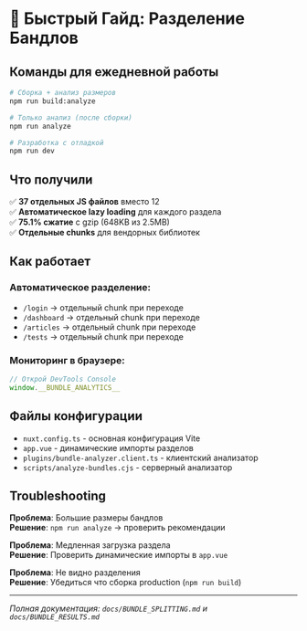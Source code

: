 # 🚀 Быстрый Гайд: Разделение Бандлов

## Команды для ежедневной работы

```bash
# Сборка + анализ размеров
npm run build:analyze

# Только анализ (после сборки)
npm run analyze

# Разработка с отладкой
npm run dev
```

## Что получили

✅ **37 отдельных JS файлов** вместо 12  
✅ **Автоматическое lazy loading** для каждого раздела  
✅ **75.1% сжатие** с gzip (648KB из 2.5MB)  
✅ **Отдельные chunks** для вендорных библиотек  

## Как работает

### Автоматическое разделение:
- `/login` → отдельный chunk при переходе
- `/dashboard` → отдельный chunk при переходе  
- `/articles` → отдельный chunk при переходе
- `/tests` → отдельный chunk при переходе

### Мониторинг в браузере:
```javascript
// Открой DevTools Console
window.__BUNDLE_ANALYTICS__
```

## Файлы конфигурации

- `nuxt.config.ts` - основная конфигурация Vite
- `app.vue` - динамические импорты разделов
- `plugins/bundle-analyzer.client.ts` - клиентский анализатор
- `scripts/analyze-bundles.cjs` - серверный анализатор

## Troubleshooting

**Проблема**: Большие размеры бандлов  
**Решение**: `npm run analyze` → проверить рекомендации

**Проблема**: Медленная загрузка раздела  
**Решение**: Проверить динамические импорты в `app.vue`

**Проблема**: Не видно разделения  
**Решение**: Убедиться что сборка production (`npm run build`)

---
*Полная документация: `docs/BUNDLE_SPLITTING.md` и `docs/BUNDLE_RESULTS.md`* 